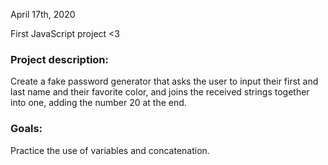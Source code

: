 April 17th, 2020

First JavaScript project <3

### Project description:

Create a fake password generator that asks the user to input their first and last name and their favorite color, and joins the received strings together into one, adding the number 20 at the end.

### Goals:

Practice the use of variables and concatenation.
